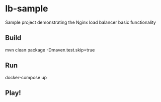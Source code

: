 # lb-sample

Sample project demonstrating the Nginx load balancer basic functionality


## Build 

mvn clean package -Dmaven.test.skip=true

## Run

docker-compose up

## Play!
